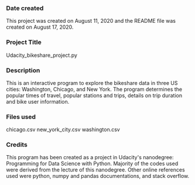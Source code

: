 ### Date created
This project was created on August 11, 2020 and the README file was created on August 17, 2020.

### Project Title
Udacity_bikeshare_project.py

### Description
This is an interactive program to explore the bikeshare data in three US cities: Washington, Chicago, and New York. The program determines the popular times of travel, popular stations and trips, details on trip duration and bike user information.

### Files used
chicago.csv
new_york_city.csv
washington.csv

### Credits
This program has been created as a project in Udacity's nanodegree: Programming for Data Science with Python. Majority of the codes used were derived from the lecture of this nanodegree. Other online references used were python, numpy and pandas documentations, and stack overflow.

